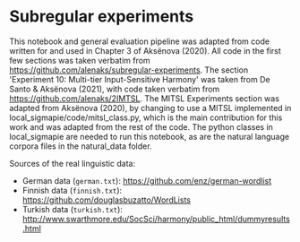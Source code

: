 # Subregular experiments

This notebook and general evaluation pipeline was adapted from code written for and used in Chapter 3 of Aksënova (2020). All code in the first few sections was taken verbatim from https://github.com/alenaks/subregular-experiments. The section 'Experiment 10: Multi-tier Input-Sensitive Harmony' was taken from De Santo & Aksënova (2021), with code taken verbatim from https://github.com/alenaks/2IMTSL. The MITSL Experiments section was adapted from Aksënova (2020), by changing to use a MITSL implemented in local_sigmapie/code/mitsl_class.py, which is the main contribution for this work and was adapted from the rest of the code. The python classes in local_sigmapie are needed to run this notebook, as are the natural language corpora files in the natural_data folder.

Sources of the real linguistic data:
* German data (`german.txt`): https://github.com/enz/german-wordlist
* Finnish data (`finnish.txt`): https://github.com/douglasbuzatto/WordLists
* Turkish data (`turkish.txt`): http://www.swarthmore.edu/SocSci/harmony/public_html/dummyresults.html